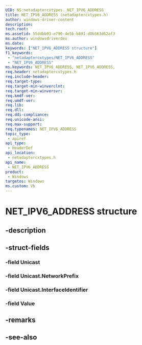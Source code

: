 ```yaml
---
UID: NS:netadaptercxtypes._NET_IPV6_ADDRESS
title: NET_IPV6_ADDRESS (netadaptercxtypes.h)
author: windows-driver-content
description: 
tech.root:
ms.assetid: 55ddbb93-e790-4e5b-b891-d0b563d62af3
ms.author: windowsdriverdev
ms.date: 
keywords: ["NET_IPV6_ADDRESS structure"]
f1_keywords:
 - "netadaptercxtypes/NET_IPV6_ADDRESS"
 - "NET_IPV6_ADDRESS"
ms.keywords: NET_IPV6_ADDRESS, NET_IPV6_ADDRESS, 
req.header: netadaptercxtypes.h
req.include-header:
req.target-type:
req.target-min-winverclnt:
req.target-min-winversvr:
req.kmdf-ver:
req.umdf-ver:
req.lib:
req.dll:
req.ddi-compliance:
req.unicode-ansi:
req.max-support:
req.typenames: NET_IPV6_ADDRESS
topic_type: 
 - apiref
api_type: 
 - HeaderDef
api_location: 
 - netadaptercxtypes.h
api_name: 
 - NET_IPV6_ADDRESS
product: 
 - Windows
targetos: Windows
ms.custom: Vb
---
```


# NET_IPV6_ADDRESS structure

## -description


## -struct-fields

### -field Unicast
 
### -field Unicast.NetworkPrefix
 
### -field Unicast.InterfaceIdentifier
 
### -field Value
 

## -remarks

## -see-also
